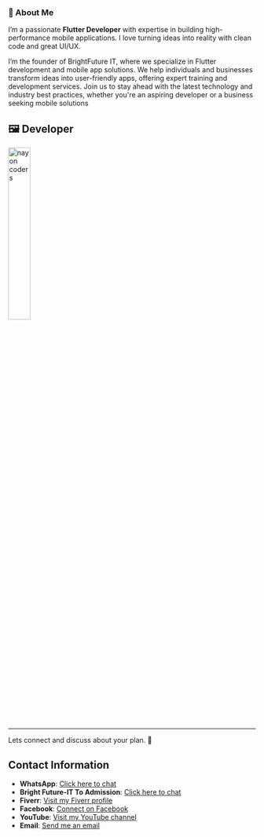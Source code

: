 

### 👋 About Me   
I’m a passionate **Flutter Developer** with expertise in building high-performance mobile applications. I love turning ideas into reality with clean code and great UI/UX.  

I’m the founder of BrightFuture IT, where we specialize in Flutter development and mobile app solutions. We help individuals and businesses transform ideas into user-friendly apps, offering expert training and development services. Join us to stay ahead with the latest technology and industry best practices, whether you're an aspiring developer or a business seeking mobile solutions

[//]: # ()
[//]: # (## ✨ Features  )

[//]: # (1. **🔐 Login**: Secure login for users and vendors.  )

[//]: # (2. **📝 Registration**: Simple registration process for new users and vendors.  )

[//]: # (3. **📊 Dashboard**: User-friendly dashboard to manage bookings and car listings.  )

[//]: # (4. **🚘 Car Details**: View car details with rental options – Hourly, Daily, Weekly, and Monthly.  )

[//]: # (5. **👤 Profile Management**: Users can update their profile and manage their bookings. )

[//]: # (6. **👤 Email Verify**: Users can verify email. untill they can not request )

[//]: # (7. **👤 Account Verify**: Users&#40;Deriver&#41; must need upload thire Driving licese to verify thire acount )

[//]: # (<p> And more......</p>)

[//]: # ()
[//]: # (<p align="center">)

[//]: # (  <!-- <a href="https://play.google.com/store/apps/details?id=your.app.id">)

[//]: # (    <img src="https://upload.wikimedia.org/wikipedia/commons/7/78/Google_Play_Store_badge_EN.svg" width="100" heght="100"/>)

[//]: # (  </a> -->)

[//]: # (  <a href="https://apps.apple.com/be/app/all-one-autos/id1658612267">)

[//]: # (    <img src="https://www.nicepng.com/png/detail/17-179971_itunes-app-store-logo.png" width="100" heght="100"/>)

[//]: # (  </a>)

[//]: # (</p>)

## 🖼️ Developer

  <img src="developer/nayon.coders.png" alt="nayon coders" width="30%"/>







---
Lets connect and discuss about your plan. 🚀

## Contact Information

- **WhatsApp**: [Click here to chat](https://wa.me/+8801814569747)
- **Bright Future-IT To Admission**: [Click here to chat](https://wa.me/+8801728871234)
- **Fiverr**: [Visit my Fiverr profile](https://www.fiverr.com/programme_web)
- **Facebook**: [Connect on Facebook](https://www.facebook.com/nami.coders/)
- **YouTube**: [Visit my YouTube channel](https://www.youtube.com/@nayon-coders)
- **Email**: [Send me an email](mailto:nayon.coders@gmail.com)

  

